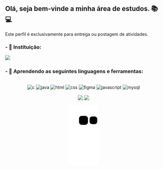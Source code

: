 ## Olá, seja bem-vinde a minha área de estudos. 📚💻


Este perfil é exclusivamente para entrega ou postagem de atividades.
<h3>- 🏫 Instituição:</h3>
<p align=""><a href="https://portal.ifsuldeminas.edu.br/" target="_blank"><img height="80em" src="https://cdn.discordapp.com/attachments/911689024656273428/1008830916044521563/logo_if.png"></a> </p>


<h3>- 🌱 Aprendendo as seguintes linguagens e ferramentas:</h3>
  <div align="center" style="display: inline_block"><br>
    <img height="50cm" alt="c" src="https://cdn.jsdelivr.net/gh/devicons/devicon/icons/c/c-original.svg">
    <img height="50cm" alt="java" src="https://cdn.jsdelivr.net/gh/devicons/devicon/icons/java/java-original.svg" />
    <img height="50cm" alt="html" src="https://cdn.jsdelivr.net/gh/devicons/devicon/icons/html5/html5-original.svg">
    <img height="50cm" alt="css" src="https://cdn.jsdelivr.net/gh/devicons/devicon/icons/css3/css3-original.svg">
    <img height="50cm" alt="figma" src="https://cdn.jsdelivr.net/gh/devicons/devicon/icons/figma/figma-original.svg" />
    <img height="50cm" alt="javascript" src="https://cdn.jsdelivr.net/gh/devicons/devicon/icons/javascript/javascript-original.svg">
    <img height="50cm" alt="mysql" src="https://cdn.jsdelivr.net/gh/devicons/devicon/icons/mysql/mysql-original.svg">
    
  </div>
<br>

<div align="center">
  <img height="145em" src="https://github-readme-stats.vercel.app/api?username=1940039&show_icons=true&theme=react&include_all_commits=true&count_private=true"/>
  <img height="145em" src="https://github-readme-stats.vercel.app/api/top-langs/?username=1940039&layout=compact&langs_count=7&theme=react"/>

  ![Snake animation](https://github.com/1940039/1940039/blob/output/github-contribution-grid-snake.svg)

</div>
<!--
<h3>- 🤔 Como me encontrar:
